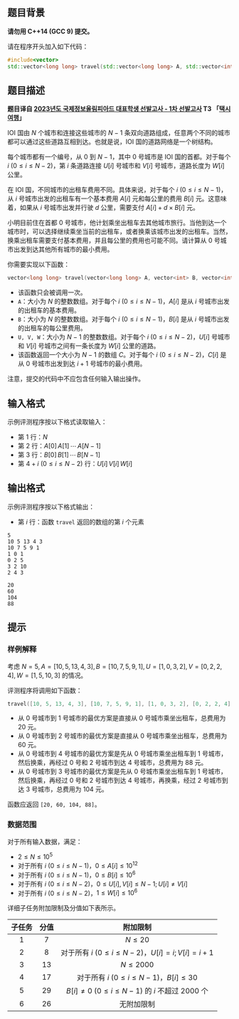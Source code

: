 ## 题目背景
**请勿用 C++14 (GCC 9) 提交。**

请在程序开头加入如下代码：

```cpp
#include<vector>
std::vector<long long> travel(std::vector<long long> A, std::vector<int> B, std::vector<int> U, std::vector<int> V, std::vector<int> W);
```

## 题目描述
**题目译自 [2023년도 국제정보올림피아드 대표학생 선발고사 - 1차 선발고사](https://www.ioikorea.kr/archives/ioitst/2023/)  T3 「[택시 여행](https://assets.ioikorea.kr/ioitst/2023/1/taxi/taxi_statement.pdf)」**

IOI 国由 $N$ 个城市和连接这些城市的 $N-1$ 条双向道路组成，任意两个不同的城市都可以通过这些道路互相到达。也就是说，IOI 国的道路网络是一个树结构。

每个城市都有一个编号，从 $0$ 到 $N-1$，其中 $0$ 号城市是 IOI 国的首都。对于每个 $i$ $(0 \leq i \leq N-2)$，第 $i$ 条道路连接 $U[i]$ 号城市和 $V[i]$ 号城市，道路长度为 $W[i]$ 公里。

在 IOI 国，不同城市的出租车费用不同。具体来说，对于每个 $i$ $(0 \leq i \leq N-1)$，从 $i$ 号城市出发的出租车有一个基本费用 $A[i]$ 元和每公里的费用 $B[i]$ 元。这意味着，如果从 $i$ 号城市出发并行驶 $d$ 公里，需要支付 $A[i] + d \times B[i]$ 元。

小明目前住在首都 $0$ 号城市，他计划乘坐出租车去其他城市旅行。当他到达一个城市时，可以选择继续乘坐当前的出租车，或者换乘该城市出发的出租车。当然，换乘出租车需要支付基本费用，并且每公里的费用也可能不同。请计算从 0 号城市出发到达其他所有城市的最小费用。

你需要实现以下函数：

```cpp
vector<long long> travel(vector<long long> A, vector<int> B, vector<int> U, vector<int> V, vector<int> W);
```

- 该函数只会被调用一次。
- `A`：大小为 $N$ 的整数数组。对于每个 $i$ $(0 \leq i \leq N-1)$，$A[i]$ 是从 $i$ 号城市出发的出租车的基本费用。
- `B`：大小为 $N$ 的整数数组。对于每个 $i$ $(0 \leq i \leq N-1)$，$B[i]$ 是从 $i$ 号城市出发的出租车的每公里费用。
- `U, V, W`：大小为 $N-1$ 的整数数组。对于每个 $i$ $(0 \leq i \leq N-2)$，$U[i]$ 号城市和 $V[i]$ 号城市之间有一条长度为 $W[i]$ 公里的道路。
- 该函数返回一个大小为 $N-1$ 的数组 $C$。对于每个 $i$ $(0 \leq i \leq N-2)$，$C[i]$ 是从 $0$ 号城市出发到达 $i+1$ 号城市的最小费用。

注意，提交的代码中不应包含任何输入输出操作。

## 输入格式
示例评测程序按以下格式读取输入：

- 第 $1$ 行：$N$
- 第 $2$ 行：$A[0]\,A[1]\,\cdots\,A[N-1]$
- 第 $3$ 行：$B[0]\,B[1]\,\cdots\,B[N-1]$
- 第 $4+i$ $(0 \leq i \leq N-2)$ 行：$U[i]\,V[i]\,W[i]$

## 输出格式
示例评测程序按以下格式输出：

- 第 $i$ 行：函数 `travel` 返回的数组的第 $i$ 个元素

```input1
5
10 5 13 4 3
10 7 5 9 1
1 0 1
0 2 5
3 2 10
2 4 3
```

```output1
20
60
104
88
```

## 提示
### 样例解释

考虑 $N=5, A=[10,5,13,4,3], B=[10,7,5,9,1], U=[1,0,3,2], V=[0,2,2,4], W=[1,5,10,3]$ 的情况。

评测程序将调用如下函数：

```cpp
travel([10, 5, 13, 4, 3], [10, 7, 5, 9, 1], [1, 0, 3, 2], [0, 2, 2, 4], [1, 5, 10, 3]);
```

- 从 $0$ 号城市到 $1$ 号城市的最优方案是直接从 $0$ 号城市乘坐出租车，总费用为 $20$ 元。
- 从 $0$ 号城市到 $2$ 号城市的最优方案是直接从 $0$ 号城市乘坐出租车，总费用为 $60$ 元。
- 从 $0$ 号城市到 $4$ 号城市的最优方案是先从 $0$ 号城市乘坐出租车到 $1$ 号城市，然后换乘，再经过 $0$ 号和 $2$ 号城市到达 $4$ 号城市，总费用为 $88$ 元。
- 从 $0$ 号城市到 $3$ 号城市的最优方案是先从 $0$ 号城市乘坐出租车到 $1$ 号城市，然后换乘，再经过 $0$ 号和 $2$ 号城市到达 $4$ 号城市，再换乘，经过 $2$ 号城市到达 $3$ 号城市，总费用为 $104$ 元。

函数应返回 `[20, 60, 104, 88]`。

### 数据范围

对于所有输入数据，满足：

- $2 \leq N \leq 10^5$
- 对于所有 $i$ $(0 \leq i \leq N-1)$，$0 \leq A[i] \leq 10^{12}$
- 对于所有 $i$ $(0 \leq i \leq N-1)$，$0 \leq B[i] \leq 10^6$
- 对于所有 $i$ $(0 \leq i \leq N-2)$，$0 \leq U[i], V[i] \leq N-1 ; U[i] \neq V[i]$
- 对于所有 $i$ $(0 \leq i \leq N-2)$，$1 \leq W[i] \leq 10^6$

详细子任务附加限制及分值如下表所示。

| 子任务 | 分值 | 附加限制 |
| :-: | :-: | :-: |
| $1$ | $7$ | $N \leq 20$ |
| $2$ | $8$ | 对于所有 $i$ $(0 \leq i \leq N-2)$，$U[i]=i ; V[i]=i+1$ |
| $3$ | $13$ | $N \leq 2000$ |
| $4$ | $17$ | 对于所有 $i$ $(0 \leq i \leq N-1)$，$B[i] \leq 30$ |
| $5$ | $29$ | $B[i] \neq 0$ $(0 \leq i \leq N-1)$ 的 $i$ 不超过 $2000$ 个 |
| $6$ | $26$ | 无附加限制 |

